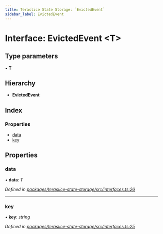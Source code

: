 ```yaml
---
title: Teraslice State Storage: `EvictedEvent`
sidebar_label: EvictedEvent
---
```


# Interface: EvictedEvent <**T**>

## Type parameters

▪ **T**

## Hierarchy

* **EvictedEvent**

## Index

### Properties

* [data](evictedevent.md#data)
* [key](evictedevent.md#key)

## Properties

###  data

• **data**: *T*

*Defined in [packages/teraslice-state-storage/src/interfaces.ts:26](https://github.com/terascope/teraslice/blob/f95bb5556/packages/teraslice-state-storage/src/interfaces.ts#L26)*

___

###  key

• **key**: *string*

*Defined in [packages/teraslice-state-storage/src/interfaces.ts:25](https://github.com/terascope/teraslice/blob/f95bb5556/packages/teraslice-state-storage/src/interfaces.ts#L25)*
